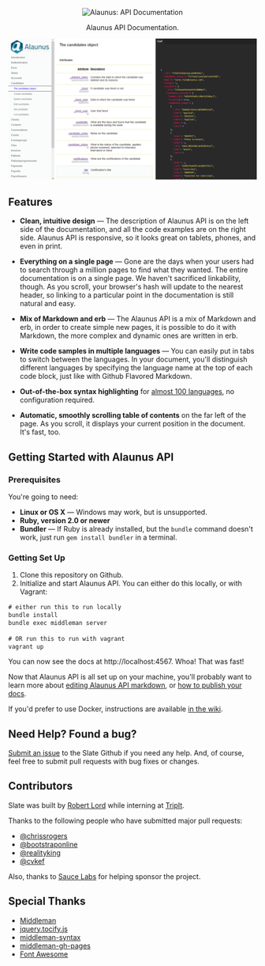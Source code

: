 <p align="center">
  <img src="https://s3.amazonaws.com/alaunus-web-2.0-us-east-data/wp-content/uploads/2015/06/logo_1500x571.png" alt="Alaunus: API Documentation" width="228">
</p>

<p align="center">Alaunus API Documentation.</p>

<p align="center"><img src="https://raw.githubusercontent.com/PBGouveia/slate/paulo-v3-readme/source/images/Alaunus-api_screenshot.png" width=800 alt="Screenshot of Example Documentation created with Slate"></p>

Features
------------

* **Clean, intuitive design** — The description of Alaunus API is on the left side of the documentation, and all the code examples are on the right side. Alaunus API is responsive, so it looks great on tablets, phones, and even in print.

* **Everything on a single page** — Gone are the days when your users had to search through a million pages to find what they wanted. The entire documentation is on a single page. We haven't sacrificed linkability, though. As you scroll, your browser's hash will update to the nearest header, so linking to a particular point in the documentation is still natural and easy.

* **Mix of Markdown and erb** — The Alaunus API is a mix of Markdown and erb, in order to create simple new pages, it is possible to do it with Markdown, the more complex and dynamic ones are written in erb.

* **Write code samples in multiple languages** — You can easily put in tabs to switch between the languages. In your document, you'll distinguish different languages by specifying the language name at the top of each code block, just like with Github Flavored Markdown.

* **Out-of-the-box syntax highlighting** for [almost 100 languages](http://rouge.jneen.net/), no configuration required.

* **Automatic, smoothly scrolling table of contents** on the far left of the page. As you scroll, it displays your current position in the document. It's fast, too.

Getting Started with Alaunus API
------------------------------

### Prerequisites

You're going to need:

 - **Linux or OS X** — Windows may work, but is unsupported.
 - **Ruby, version 2.0 or newer**
 - **Bundler** — If Ruby is already installed, but the `bundle` command doesn't work, just run `gem install bundler` in a terminal.

### Getting Set Up

1. Clone this repository on Github.
2. Initialize and start Alaunus API. You can either do this locally, or with Vagrant:

```shell
# either run this to run locally
bundle install
bundle exec middleman server

# OR run this to run with vagrant
vagrant up
```

You can now see the docs at http://localhost:4567. Whoa! That was fast!

Now that Alaunus API is all set up on your machine, you'll probably want to learn more about [editing Alaunus API markdown](https://github.com/PBGouveia/slate/wiki/Markdown-Syntax), or [how to publish your docs](https://github.com/PBGouveia/slate/wiki/Deploying-it).

If you'd prefer to use Docker, instructions are available [in the wiki](https://github.com/PBGouveia/slate/wiki/Docker).

Need Help? Found a bug?
--------------------

[Submit an issue](https://github.com/lord/slate/issues) to the Slate Github if you need any help. And, of course, feel free to submit pull requests with bug fixes or changes.

Contributors
--------------------

Slate was built by [Robert Lord](https://lord.io) while interning at [TripIt](https://www.tripit.com/).

Thanks to the following people who have submitted major pull requests:

- [@chrissrogers](https://github.com/chrissrogers)
- [@bootstraponline](https://github.com/bootstraponline)
- [@realityking](https://github.com/realityking)
- [@cvkef](https://github.com/cvkef)

Also, thanks to [Sauce Labs](http://saucelabs.com) for helping sponsor the project.

Special Thanks
--------------------
- [Middleman](https://github.com/middleman/middleman)
- [jquery.tocify.js](https://github.com/gfranko/jquery.tocify.js)
- [middleman-syntax](https://github.com/middleman/middleman-syntax)
- [middleman-gh-pages](https://github.com/edgecase/middleman-gh-pages)
- [Font Awesome](http://fortawesome.github.io/Font-Awesome/)
